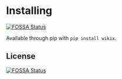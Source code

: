 # Installing
[![FOSSA Status](https://app.fossa.io/api/projects/git%2Bgithub.com%2FPolarPayne%2Fwikix.svg?type=shield)](https://app.fossa.io/projects/git%2Bgithub.com%2FPolarPayne%2Fwikix?ref=badge_shield)

Available through pip with `pip install wikix`.


## License
[![FOSSA Status](https://app.fossa.io/api/projects/git%2Bgithub.com%2FPolarPayne%2Fwikix.svg?type=large)](https://app.fossa.io/projects/git%2Bgithub.com%2FPolarPayne%2Fwikix?ref=badge_large)